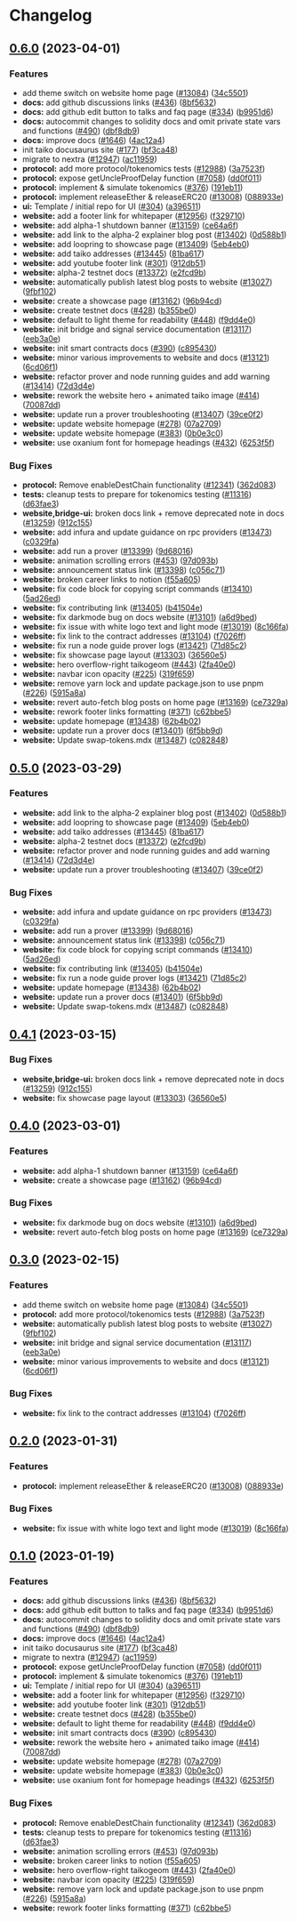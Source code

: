 # Changelog

## [0.6.0](https://github.com/leppaludi/taiko-mono/compare/website-v0.5.0...website-v0.6.0) (2023-04-01)


### Features

* add theme switch on website home page ([#13084](https://github.com/leppaludi/taiko-mono/issues/13084)) ([34c5501](https://github.com/leppaludi/taiko-mono/commit/34c550100331f5067609773b38d8e63c26ea3bac))
* **docs:** add github discussions links ([#436](https://github.com/leppaludi/taiko-mono/issues/436)) ([8bf5632](https://github.com/leppaludi/taiko-mono/commit/8bf563269d88f9b39305424bed2551580cd3c8e8))
* **docs:** add github edit button to talks and faq page ([#334](https://github.com/leppaludi/taiko-mono/issues/334)) ([b9951d6](https://github.com/leppaludi/taiko-mono/commit/b9951d6099632184d66616d81852377605a1f41b))
* **docs:** autocommit changes to solidity docs and omit private state vars and functions ([#490](https://github.com/leppaludi/taiko-mono/issues/490)) ([dbf8db9](https://github.com/leppaludi/taiko-mono/commit/dbf8db97635e4fa7c1808c55e62c20f5e987935d))
* **docs:** improve docs ([#1646](https://github.com/leppaludi/taiko-mono/issues/1646)) ([4ac12a4](https://github.com/leppaludi/taiko-mono/commit/4ac12a47c83e17f78ea27f6b73080d19ee1aad8f))
* init taiko docusaurus site ([#177](https://github.com/leppaludi/taiko-mono/issues/177)) ([bf3ca48](https://github.com/leppaludi/taiko-mono/commit/bf3ca48c2ede9df422cdb2801dd02ccbb03ba924))
* migrate to nextra ([#12947](https://github.com/leppaludi/taiko-mono/issues/12947)) ([ac11959](https://github.com/leppaludi/taiko-mono/commit/ac1195940d1ab450e95367e6008162de1d22f0ab))
* **protocol:** add more protocol/tokenomics tests ([#12988](https://github.com/leppaludi/taiko-mono/issues/12988)) ([3a7523f](https://github.com/leppaludi/taiko-mono/commit/3a7523f0008d58bee3e839bed37d62161aa39b36))
* **protocol:** expose getUncleProofDelay function ([#7058](https://github.com/leppaludi/taiko-mono/issues/7058)) ([dd0f011](https://github.com/leppaludi/taiko-mono/commit/dd0f01179ab328d0d8ebb20a07204df821b36a77))
* **protocol:** implement & simulate tokenomics ([#376](https://github.com/leppaludi/taiko-mono/issues/376)) ([191eb11](https://github.com/leppaludi/taiko-mono/commit/191eb110990d60b49883eb3f3d7841c33421d067))
* **protocol:** implement releaseEther & releaseERC20 ([#13008](https://github.com/leppaludi/taiko-mono/issues/13008)) ([088933e](https://github.com/leppaludi/taiko-mono/commit/088933e74f7163459e328d61d8331235ab87e388))
* **ui:** Template / initial repo for UI ([#304](https://github.com/leppaludi/taiko-mono/issues/304)) ([a396511](https://github.com/leppaludi/taiko-mono/commit/a39651133d4c3bd8b6eea5db93daec7698600707))
* **website:** add a footer link for whitepaper ([#12956](https://github.com/leppaludi/taiko-mono/issues/12956)) ([f329710](https://github.com/leppaludi/taiko-mono/commit/f329710d3babb0a8b838a336f9f85516b868ae86))
* **website:** add alpha-1 shutdown banner ([#13159](https://github.com/leppaludi/taiko-mono/issues/13159)) ([ce64a6f](https://github.com/leppaludi/taiko-mono/commit/ce64a6fc3acb69821458efb098b3bb49665f1a1e))
* **website:** add link to the alpha-2 explainer blog post ([#13402](https://github.com/leppaludi/taiko-mono/issues/13402)) ([0d588b1](https://github.com/leppaludi/taiko-mono/commit/0d588b1cdc3b0c8ca59114266b0ad1d5f6537952))
* **website:** add loopring to showcase page ([#13409](https://github.com/leppaludi/taiko-mono/issues/13409)) ([5eb4eb0](https://github.com/leppaludi/taiko-mono/commit/5eb4eb012d7cf3115894d317fc8b6658cad19f74))
* **website:** add taiko addresses ([#13445](https://github.com/leppaludi/taiko-mono/issues/13445)) ([81ba617](https://github.com/leppaludi/taiko-mono/commit/81ba617fb8d3dee93d97fffc79c568bcb34aacbb))
* **website:** add youtube footer link ([#301](https://github.com/leppaludi/taiko-mono/issues/301)) ([912db51](https://github.com/leppaludi/taiko-mono/commit/912db517c0cbea9bc797e5cf3159eeedd195c1f7))
* **website:** alpha-2 testnet docs ([#13372](https://github.com/leppaludi/taiko-mono/issues/13372)) ([e2fcd9b](https://github.com/leppaludi/taiko-mono/commit/e2fcd9bf771334436a1f829e63a9982a162ed9d1))
* **website:** automatically publish latest blog posts to website ([#13027](https://github.com/leppaludi/taiko-mono/issues/13027)) ([9fbf102](https://github.com/leppaludi/taiko-mono/commit/9fbf10214f531556dff8a1b591f76e7f71a580e2))
* **website:** create a showcase page ([#13162](https://github.com/leppaludi/taiko-mono/issues/13162)) ([96b94cd](https://github.com/leppaludi/taiko-mono/commit/96b94cd3ad7a5f1e5818f101346593b4d9905ce7))
* **website:** create testnet docs ([#428](https://github.com/leppaludi/taiko-mono/issues/428)) ([b355be0](https://github.com/leppaludi/taiko-mono/commit/b355be0295ac7474966e8553aad4133b3f96f883))
* **website:** default to light theme for readability ([#448](https://github.com/leppaludi/taiko-mono/issues/448)) ([f9dd4e0](https://github.com/leppaludi/taiko-mono/commit/f9dd4e0b6aa7329b05954207965907a262c9c6ce))
* **website:** init bridge and signal service documentation ([#13117](https://github.com/leppaludi/taiko-mono/issues/13117)) ([eeb3a0e](https://github.com/leppaludi/taiko-mono/commit/eeb3a0e18aba5742a4695fa80c9f7cdab6b2758e))
* **website:** init smart contracts docs ([#390](https://github.com/leppaludi/taiko-mono/issues/390)) ([c895430](https://github.com/leppaludi/taiko-mono/commit/c895430f775c95fc1234204533a49245958fb323))
* **website:** minor various improvements to website and docs  ([#13121](https://github.com/leppaludi/taiko-mono/issues/13121)) ([6cd06f1](https://github.com/leppaludi/taiko-mono/commit/6cd06f16891d8391ccb501cc0f1ceb9cc0ba838c))
* **website:** refactor prover and node running guides and add warning ([#13414](https://github.com/leppaludi/taiko-mono/issues/13414)) ([72d3d4e](https://github.com/leppaludi/taiko-mono/commit/72d3d4e32da643e0f67cc8e0a5e30cd86fcd5200))
* **website:** rework the website hero + animated taiko image ([#414](https://github.com/leppaludi/taiko-mono/issues/414)) ([70087dd](https://github.com/leppaludi/taiko-mono/commit/70087ddf807a68338e31ecea0553ef5cbc951636))
* **website:** update run a prover troubleshooting ([#13407](https://github.com/leppaludi/taiko-mono/issues/13407)) ([39ce0f2](https://github.com/leppaludi/taiko-mono/commit/39ce0f2dcbc28270e57673a20d1f1c24b7502bb2))
* **website:** update website homepage ([#278](https://github.com/leppaludi/taiko-mono/issues/278)) ([07a2709](https://github.com/leppaludi/taiko-mono/commit/07a270995351849bf63acdf0878dcc91fae8f71a))
* **website:** update website homepage ([#383](https://github.com/leppaludi/taiko-mono/issues/383)) ([0b0e3c0](https://github.com/leppaludi/taiko-mono/commit/0b0e3c021fbb8295546f60d1165051fbf26d91bd))
* **website:** use oxanium font for homepage headings ([#432](https://github.com/leppaludi/taiko-mono/issues/432)) ([6253f5f](https://github.com/leppaludi/taiko-mono/commit/6253f5fbef4051830a357f0e6d2bf892902c2acf))


### Bug Fixes

* **protocol:** Remove enableDestChain functionality ([#12341](https://github.com/leppaludi/taiko-mono/issues/12341)) ([362d083](https://github.com/leppaludi/taiko-mono/commit/362d083497cc74b3bcd05a406beeff2101a422ef))
* **tests:** cleanup tests to prepare for tokenomics testing ([#11316](https://github.com/leppaludi/taiko-mono/issues/11316)) ([d63fae3](https://github.com/leppaludi/taiko-mono/commit/d63fae30f1e3415d6f377adeab90c062fed5ad42))
* **website,bridge-ui:** broken docs link + remove deprecated note in docs ([#13259](https://github.com/leppaludi/taiko-mono/issues/13259)) ([912c155](https://github.com/leppaludi/taiko-mono/commit/912c15595d7b0e3e2b4ec62fbcebeaf9dbc9db66))
* **website:** add infura and update guidance on rpc providers ([#13473](https://github.com/leppaludi/taiko-mono/issues/13473)) ([c0329fa](https://github.com/leppaludi/taiko-mono/commit/c0329faef5998abf5a66ad5073132bf745ad4ba6))
* **website:** add run a prover ([#13399](https://github.com/leppaludi/taiko-mono/issues/13399)) ([9d68016](https://github.com/leppaludi/taiko-mono/commit/9d6801615d24ea4998fe863e8a2f380d3f2821cc))
* **website:** animation scrolling errors ([#453](https://github.com/leppaludi/taiko-mono/issues/453)) ([97d093b](https://github.com/leppaludi/taiko-mono/commit/97d093b24333a7ab19a7916fec7d5d0957be8bb4))
* **website:** announcement status link ([#13398](https://github.com/leppaludi/taiko-mono/issues/13398)) ([c056c71](https://github.com/leppaludi/taiko-mono/commit/c056c7158b0f85938d173794a498dbee44f10c3a))
* **website:** broken career links to notion ([f55a605](https://github.com/leppaludi/taiko-mono/commit/f55a6050fdd75d2d75b0ff356fac1db60eb126ce))
* **website:** fix code block for copying script commands ([#13410](https://github.com/leppaludi/taiko-mono/issues/13410)) ([5ad26ed](https://github.com/leppaludi/taiko-mono/commit/5ad26eda8d2c18aa824dd3d5a60a6860cf901c57))
* **website:** fix contributing link ([#13405](https://github.com/leppaludi/taiko-mono/issues/13405)) ([b41504e](https://github.com/leppaludi/taiko-mono/commit/b41504e9e7559b325fd79cbd7d5c239a160b4285))
* **website:** fix darkmode bug on docs website ([#13101](https://github.com/leppaludi/taiko-mono/issues/13101)) ([a6d9bed](https://github.com/leppaludi/taiko-mono/commit/a6d9bed01ca2684e66f5f4aa045655938ab4b9f5))
* **website:** fix issue with white logo text and light mode ([#13019](https://github.com/leppaludi/taiko-mono/issues/13019)) ([8c166fa](https://github.com/leppaludi/taiko-mono/commit/8c166fa1a1c6258cb91fd978cf4f4aa33ef2b147))
* **website:** fix link to the contract addresses ([#13104](https://github.com/leppaludi/taiko-mono/issues/13104)) ([f7026ff](https://github.com/leppaludi/taiko-mono/commit/f7026ff6a3247668bb88ca8758307d4cca1c264c))
* **website:** fix run a node guide prover logs ([#13421](https://github.com/leppaludi/taiko-mono/issues/13421)) ([71d85c2](https://github.com/leppaludi/taiko-mono/commit/71d85c2f0ed42d0004c73c5f7ad001f008ccd083))
* **website:** fix showcase page layout ([#13303](https://github.com/leppaludi/taiko-mono/issues/13303)) ([36560e5](https://github.com/leppaludi/taiko-mono/commit/36560e58fb8c74f5ed22bbbc8981f9150000c004))
* **website:** hero overflow-right taikogeom ([#443](https://github.com/leppaludi/taiko-mono/issues/443)) ([2fa40e0](https://github.com/leppaludi/taiko-mono/commit/2fa40e0491ed0c16c1d87834fa79aa21fe09d187))
* **website:** navbar icon opacity ([#225](https://github.com/leppaludi/taiko-mono/issues/225)) ([319f659](https://github.com/leppaludi/taiko-mono/commit/319f659a92141b4c5535a70f05fa8a4c6060e5cb))
* **website:** remove yarn lock and update package.json to use pnpm ([#226](https://github.com/leppaludi/taiko-mono/issues/226)) ([5915a8a](https://github.com/leppaludi/taiko-mono/commit/5915a8a135bea63718e52dbb6341821e90e04579))
* **website:** revert auto-fetch blog posts on home page ([#13169](https://github.com/leppaludi/taiko-mono/issues/13169)) ([ce7329a](https://github.com/leppaludi/taiko-mono/commit/ce7329a90158093933a6878f37f2b664494a8916))
* **website:** rework footer links formatting ([#371](https://github.com/leppaludi/taiko-mono/issues/371)) ([c62bbe5](https://github.com/leppaludi/taiko-mono/commit/c62bbe5db5bc481a90dddce1c9e89f1554fa8e0c))
* **website:** update homepage ([#13438](https://github.com/leppaludi/taiko-mono/issues/13438)) ([62b4b02](https://github.com/leppaludi/taiko-mono/commit/62b4b0295d0758d0412465aa8ec5ffec47a2b31c))
* **website:** update run a prover docs ([#13401](https://github.com/leppaludi/taiko-mono/issues/13401)) ([6f5bb9d](https://github.com/leppaludi/taiko-mono/commit/6f5bb9dabf5140d72850b99996ac959b42458426))
* **website:** Update swap-tokens.mdx ([#13487](https://github.com/leppaludi/taiko-mono/issues/13487)) ([c082848](https://github.com/leppaludi/taiko-mono/commit/c0828484ae0392467e1f06de06a29f0d3e701780))

## [0.5.0](https://github.com/taikoxyz/taiko-mono/compare/website-v0.4.1...website-v0.5.0) (2023-03-29)


### Features

* **website:** add link to the alpha-2 explainer blog post ([#13402](https://github.com/taikoxyz/taiko-mono/issues/13402)) ([0d588b1](https://github.com/taikoxyz/taiko-mono/commit/0d588b1cdc3b0c8ca59114266b0ad1d5f6537952))
* **website:** add loopring to showcase page ([#13409](https://github.com/taikoxyz/taiko-mono/issues/13409)) ([5eb4eb0](https://github.com/taikoxyz/taiko-mono/commit/5eb4eb012d7cf3115894d317fc8b6658cad19f74))
* **website:** add taiko addresses ([#13445](https://github.com/taikoxyz/taiko-mono/issues/13445)) ([81ba617](https://github.com/taikoxyz/taiko-mono/commit/81ba617fb8d3dee93d97fffc79c568bcb34aacbb))
* **website:** alpha-2 testnet docs ([#13372](https://github.com/taikoxyz/taiko-mono/issues/13372)) ([e2fcd9b](https://github.com/taikoxyz/taiko-mono/commit/e2fcd9bf771334436a1f829e63a9982a162ed9d1))
* **website:** refactor prover and node running guides and add warning ([#13414](https://github.com/taikoxyz/taiko-mono/issues/13414)) ([72d3d4e](https://github.com/taikoxyz/taiko-mono/commit/72d3d4e32da643e0f67cc8e0a5e30cd86fcd5200))
* **website:** update run a prover troubleshooting ([#13407](https://github.com/taikoxyz/taiko-mono/issues/13407)) ([39ce0f2](https://github.com/taikoxyz/taiko-mono/commit/39ce0f2dcbc28270e57673a20d1f1c24b7502bb2))


### Bug Fixes

* **website:** add infura and update guidance on rpc providers ([#13473](https://github.com/taikoxyz/taiko-mono/issues/13473)) ([c0329fa](https://github.com/taikoxyz/taiko-mono/commit/c0329faef5998abf5a66ad5073132bf745ad4ba6))
* **website:** add run a prover ([#13399](https://github.com/taikoxyz/taiko-mono/issues/13399)) ([9d68016](https://github.com/taikoxyz/taiko-mono/commit/9d6801615d24ea4998fe863e8a2f380d3f2821cc))
* **website:** announcement status link ([#13398](https://github.com/taikoxyz/taiko-mono/issues/13398)) ([c056c71](https://github.com/taikoxyz/taiko-mono/commit/c056c7158b0f85938d173794a498dbee44f10c3a))
* **website:** fix code block for copying script commands ([#13410](https://github.com/taikoxyz/taiko-mono/issues/13410)) ([5ad26ed](https://github.com/taikoxyz/taiko-mono/commit/5ad26eda8d2c18aa824dd3d5a60a6860cf901c57))
* **website:** fix contributing link ([#13405](https://github.com/taikoxyz/taiko-mono/issues/13405)) ([b41504e](https://github.com/taikoxyz/taiko-mono/commit/b41504e9e7559b325fd79cbd7d5c239a160b4285))
* **website:** fix run a node guide prover logs ([#13421](https://github.com/taikoxyz/taiko-mono/issues/13421)) ([71d85c2](https://github.com/taikoxyz/taiko-mono/commit/71d85c2f0ed42d0004c73c5f7ad001f008ccd083))
* **website:** update homepage ([#13438](https://github.com/taikoxyz/taiko-mono/issues/13438)) ([62b4b02](https://github.com/taikoxyz/taiko-mono/commit/62b4b0295d0758d0412465aa8ec5ffec47a2b31c))
* **website:** update run a prover docs ([#13401](https://github.com/taikoxyz/taiko-mono/issues/13401)) ([6f5bb9d](https://github.com/taikoxyz/taiko-mono/commit/6f5bb9dabf5140d72850b99996ac959b42458426))
* **website:** Update swap-tokens.mdx ([#13487](https://github.com/taikoxyz/taiko-mono/issues/13487)) ([c082848](https://github.com/taikoxyz/taiko-mono/commit/c0828484ae0392467e1f06de06a29f0d3e701780))

## [0.4.1](https://github.com/taikoxyz/taiko-mono/compare/website-v0.4.0...website-v0.4.1) (2023-03-15)


### Bug Fixes

* **website,bridge-ui:** broken docs link + remove deprecated note in docs ([#13259](https://github.com/taikoxyz/taiko-mono/issues/13259)) ([912c155](https://github.com/taikoxyz/taiko-mono/commit/912c15595d7b0e3e2b4ec62fbcebeaf9dbc9db66))
* **website:** fix showcase page layout ([#13303](https://github.com/taikoxyz/taiko-mono/issues/13303)) ([36560e5](https://github.com/taikoxyz/taiko-mono/commit/36560e58fb8c74f5ed22bbbc8981f9150000c004))

## [0.4.0](https://github.com/taikoxyz/taiko-mono/compare/website-v0.3.0...website-v0.4.0) (2023-03-01)


### Features

* **website:** add alpha-1 shutdown banner ([#13159](https://github.com/taikoxyz/taiko-mono/issues/13159)) ([ce64a6f](https://github.com/taikoxyz/taiko-mono/commit/ce64a6fc3acb69821458efb098b3bb49665f1a1e))
* **website:** create a showcase page ([#13162](https://github.com/taikoxyz/taiko-mono/issues/13162)) ([96b94cd](https://github.com/taikoxyz/taiko-mono/commit/96b94cd3ad7a5f1e5818f101346593b4d9905ce7))


### Bug Fixes

* **website:** fix darkmode bug on docs website ([#13101](https://github.com/taikoxyz/taiko-mono/issues/13101)) ([a6d9bed](https://github.com/taikoxyz/taiko-mono/commit/a6d9bed01ca2684e66f5f4aa045655938ab4b9f5))
* **website:** revert auto-fetch blog posts on home page ([#13169](https://github.com/taikoxyz/taiko-mono/issues/13169)) ([ce7329a](https://github.com/taikoxyz/taiko-mono/commit/ce7329a90158093933a6878f37f2b664494a8916))

## [0.3.0](https://github.com/taikoxyz/taiko-mono/compare/website-v0.2.0...website-v0.3.0) (2023-02-15)


### Features

* add theme switch on website home page ([#13084](https://github.com/taikoxyz/taiko-mono/issues/13084)) ([34c5501](https://github.com/taikoxyz/taiko-mono/commit/34c550100331f5067609773b38d8e63c26ea3bac))
* **protocol:** add more protocol/tokenomics tests ([#12988](https://github.com/taikoxyz/taiko-mono/issues/12988)) ([3a7523f](https://github.com/taikoxyz/taiko-mono/commit/3a7523f0008d58bee3e839bed37d62161aa39b36))
* **website:** automatically publish latest blog posts to website ([#13027](https://github.com/taikoxyz/taiko-mono/issues/13027)) ([9fbf102](https://github.com/taikoxyz/taiko-mono/commit/9fbf10214f531556dff8a1b591f76e7f71a580e2))
* **website:** init bridge and signal service documentation ([#13117](https://github.com/taikoxyz/taiko-mono/issues/13117)) ([eeb3a0e](https://github.com/taikoxyz/taiko-mono/commit/eeb3a0e18aba5742a4695fa80c9f7cdab6b2758e))
* **website:** minor various improvements to website and docs  ([#13121](https://github.com/taikoxyz/taiko-mono/issues/13121)) ([6cd06f1](https://github.com/taikoxyz/taiko-mono/commit/6cd06f16891d8391ccb501cc0f1ceb9cc0ba838c))


### Bug Fixes

* **website:** fix link to the contract addresses ([#13104](https://github.com/taikoxyz/taiko-mono/issues/13104)) ([f7026ff](https://github.com/taikoxyz/taiko-mono/commit/f7026ff6a3247668bb88ca8758307d4cca1c264c))

## [0.2.0](https://github.com/taikoxyz/taiko-mono/compare/website-v0.1.0...website-v0.2.0) (2023-01-31)


### Features

* **protocol:** implement releaseEther & releaseERC20 ([#13008](https://github.com/taikoxyz/taiko-mono/issues/13008)) ([088933e](https://github.com/taikoxyz/taiko-mono/commit/088933e74f7163459e328d61d8331235ab87e388))


### Bug Fixes

* **website:** fix issue with white logo text and light mode ([#13019](https://github.com/taikoxyz/taiko-mono/issues/13019)) ([8c166fa](https://github.com/taikoxyz/taiko-mono/commit/8c166fa1a1c6258cb91fd978cf4f4aa33ef2b147))

## [0.1.0](https://github.com/taikoxyz/taiko-mono/compare/website-v0.0.1...website-v0.1.0) (2023-01-19)


### Features

* **docs:** add github discussions links ([#436](https://github.com/taikoxyz/taiko-mono/issues/436)) ([8bf5632](https://github.com/taikoxyz/taiko-mono/commit/8bf563269d88f9b39305424bed2551580cd3c8e8))
* **docs:** add github edit button to talks and faq page ([#334](https://github.com/taikoxyz/taiko-mono/issues/334)) ([b9951d6](https://github.com/taikoxyz/taiko-mono/commit/b9951d6099632184d66616d81852377605a1f41b))
* **docs:** autocommit changes to solidity docs and omit private state vars and functions ([#490](https://github.com/taikoxyz/taiko-mono/issues/490)) ([dbf8db9](https://github.com/taikoxyz/taiko-mono/commit/dbf8db97635e4fa7c1808c55e62c20f5e987935d))
* **docs:** improve docs ([#1646](https://github.com/taikoxyz/taiko-mono/issues/1646)) ([4ac12a4](https://github.com/taikoxyz/taiko-mono/commit/4ac12a47c83e17f78ea27f6b73080d19ee1aad8f))
* init taiko docusaurus site ([#177](https://github.com/taikoxyz/taiko-mono/issues/177)) ([bf3ca48](https://github.com/taikoxyz/taiko-mono/commit/bf3ca48c2ede9df422cdb2801dd02ccbb03ba924))
* migrate to nextra ([#12947](https://github.com/taikoxyz/taiko-mono/issues/12947)) ([ac11959](https://github.com/taikoxyz/taiko-mono/commit/ac1195940d1ab450e95367e6008162de1d22f0ab))
* **protocol:** expose getUncleProofDelay function ([#7058](https://github.com/taikoxyz/taiko-mono/issues/7058)) ([dd0f011](https://github.com/taikoxyz/taiko-mono/commit/dd0f01179ab328d0d8ebb20a07204df821b36a77))
* **protocol:** implement & simulate tokenomics ([#376](https://github.com/taikoxyz/taiko-mono/issues/376)) ([191eb11](https://github.com/taikoxyz/taiko-mono/commit/191eb110990d60b49883eb3f3d7841c33421d067))
* **ui:** Template / initial repo for UI ([#304](https://github.com/taikoxyz/taiko-mono/issues/304)) ([a396511](https://github.com/taikoxyz/taiko-mono/commit/a39651133d4c3bd8b6eea5db93daec7698600707))
* **website:** add a footer link for whitepaper ([#12956](https://github.com/taikoxyz/taiko-mono/issues/12956)) ([f329710](https://github.com/taikoxyz/taiko-mono/commit/f329710d3babb0a8b838a336f9f85516b868ae86))
* **website:** add youtube footer link ([#301](https://github.com/taikoxyz/taiko-mono/issues/301)) ([912db51](https://github.com/taikoxyz/taiko-mono/commit/912db517c0cbea9bc797e5cf3159eeedd195c1f7))
* **website:** create testnet docs ([#428](https://github.com/taikoxyz/taiko-mono/issues/428)) ([b355be0](https://github.com/taikoxyz/taiko-mono/commit/b355be0295ac7474966e8553aad4133b3f96f883))
* **website:** default to light theme for readability ([#448](https://github.com/taikoxyz/taiko-mono/issues/448)) ([f9dd4e0](https://github.com/taikoxyz/taiko-mono/commit/f9dd4e0b6aa7329b05954207965907a262c9c6ce))
* **website:** init smart contracts docs ([#390](https://github.com/taikoxyz/taiko-mono/issues/390)) ([c895430](https://github.com/taikoxyz/taiko-mono/commit/c895430f775c95fc1234204533a49245958fb323))
* **website:** rework the website hero + animated taiko image ([#414](https://github.com/taikoxyz/taiko-mono/issues/414)) ([70087dd](https://github.com/taikoxyz/taiko-mono/commit/70087ddf807a68338e31ecea0553ef5cbc951636))
* **website:** update website homepage ([#278](https://github.com/taikoxyz/taiko-mono/issues/278)) ([07a2709](https://github.com/taikoxyz/taiko-mono/commit/07a270995351849bf63acdf0878dcc91fae8f71a))
* **website:** update website homepage ([#383](https://github.com/taikoxyz/taiko-mono/issues/383)) ([0b0e3c0](https://github.com/taikoxyz/taiko-mono/commit/0b0e3c021fbb8295546f60d1165051fbf26d91bd))
* **website:** use oxanium font for homepage headings ([#432](https://github.com/taikoxyz/taiko-mono/issues/432)) ([6253f5f](https://github.com/taikoxyz/taiko-mono/commit/6253f5fbef4051830a357f0e6d2bf892902c2acf))


### Bug Fixes

* **protocol:** Remove enableDestChain functionality ([#12341](https://github.com/taikoxyz/taiko-mono/issues/12341)) ([362d083](https://github.com/taikoxyz/taiko-mono/commit/362d083497cc74b3bcd05a406beeff2101a422ef))
* **tests:** cleanup tests to prepare for tokenomics testing ([#11316](https://github.com/taikoxyz/taiko-mono/issues/11316)) ([d63fae3](https://github.com/taikoxyz/taiko-mono/commit/d63fae30f1e3415d6f377adeab90c062fed5ad42))
* **website:** animation scrolling errors ([#453](https://github.com/taikoxyz/taiko-mono/issues/453)) ([97d093b](https://github.com/taikoxyz/taiko-mono/commit/97d093b24333a7ab19a7916fec7d5d0957be8bb4))
* **website:** broken career links to notion ([f55a605](https://github.com/taikoxyz/taiko-mono/commit/f55a6050fdd75d2d75b0ff356fac1db60eb126ce))
* **website:** hero overflow-right taikogeom ([#443](https://github.com/taikoxyz/taiko-mono/issues/443)) ([2fa40e0](https://github.com/taikoxyz/taiko-mono/commit/2fa40e0491ed0c16c1d87834fa79aa21fe09d187))
* **website:** navbar icon opacity ([#225](https://github.com/taikoxyz/taiko-mono/issues/225)) ([319f659](https://github.com/taikoxyz/taiko-mono/commit/319f659a92141b4c5535a70f05fa8a4c6060e5cb))
* **website:** remove yarn lock and update package.json to use pnpm ([#226](https://github.com/taikoxyz/taiko-mono/issues/226)) ([5915a8a](https://github.com/taikoxyz/taiko-mono/commit/5915a8a135bea63718e52dbb6341821e90e04579))
* **website:** rework footer links formatting ([#371](https://github.com/taikoxyz/taiko-mono/issues/371)) ([c62bbe5](https://github.com/taikoxyz/taiko-mono/commit/c62bbe5db5bc481a90dddce1c9e89f1554fa8e0c))
